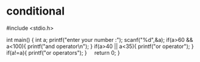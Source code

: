 # conditional
#include <stdio.h>

int main() {
  int a;
  printf("enter your number :");
  scanf("%d",&a);
 if(a>60 && a<100){
     printf("and operator\n");
 }
 if(a>40 || a<35){
     printf("or operator");
 }
 if(a!=a){
     printf("or operators");
 }
    return 0;
}
